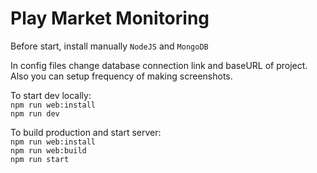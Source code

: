 # Play Market Monitoring

Before start, install manually `NodeJS` and `MongoDB`<br />

In config files change database connection link and baseURL of project.<br />
Also you can setup frequency of making screenshots.

To start dev locally:<br />
`npm run web:install`<br />
`npm run dev`<br />

To build production and start server:<br />
`npm run web:install`<br />
`npm run web:build`<br />
`npm run start`<br />

